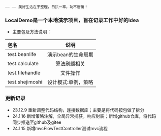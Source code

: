     —— —— 美好生活在于整理，日拱一卒，功不唐捐！

### LocalDemo是一个本地演示项目，旨在记录工作中好的idea

- 主要包及方法说明：

| 包名              |     说明      |
|:----------------|:-----------:| 
| test.beanlife   | 演示bean的生命周期 |
| test.calculate  |   算法刷题相关    |
| test.filehandle |    文件操作     |
| test.shejimoshi | 设计模式:单例，策略  |

### 更新记录
- 23.12.9 重新调整代码结构，连接数据库；主要是将代码按包做了拆分
- 24.1.16 新增策略注解，全局异常捕获，响应封装；新增github仓库，将代码同步推送至github及gitee
- 24.1.15 新增mvcFlowTestController测试mvc流程





